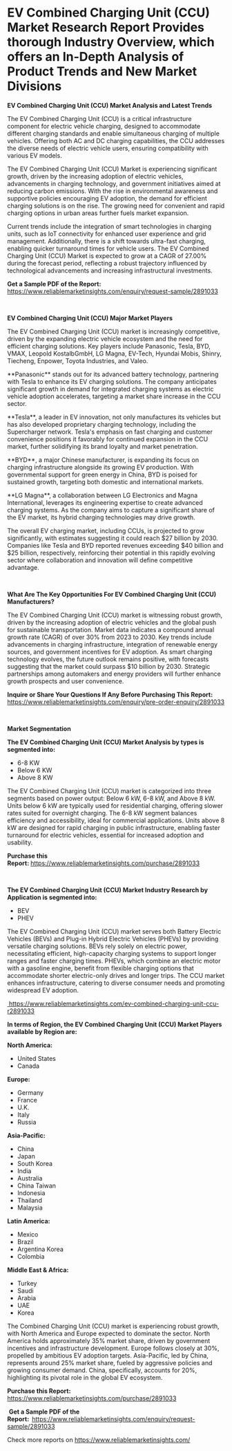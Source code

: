 <p><h1>EV Combined Charging Unit (CCU) Market Research Report Provides thorough Industry Overview, which offers an In-Depth Analysis of Product Trends and New Market Divisions</h1></p><p><strong>EV Combined Charging Unit (CCU) Market Analysis and Latest Trends</strong></p>
<p><p>The EV Combined Charging Unit (CCU) is a critical infrastructure component for electric vehicle charging, designed to accommodate different charging standards and enable simultaneous charging of multiple vehicles. Offering both AC and DC charging capabilities, the CCU addresses the diverse needs of electric vehicle users, ensuring compatibility with various EV models.</p><p>The EV Combined Charging Unit (CCU) Market is experiencing significant growth, driven by the increasing adoption of electric vehicles, advancements in charging technology, and government initiatives aimed at reducing carbon emissions. With the rise in environmental awareness and supportive policies encouraging EV adoption, the demand for efficient charging solutions is on the rise. The growing need for convenient and rapid charging options in urban areas further fuels market expansion.</p><p>Current trends include the integration of smart technologies in charging units, such as IoT connectivity for enhanced user experience and grid management. Additionally, there is a shift towards ultra-fast charging, enabling quicker turnaround times for vehicle users. The EV Combined Charging Unit (CCU) Market is expected to grow at a CAGR of 27.00% during the forecast period, reflecting a robust trajectory influenced by technological advancements and increasing infrastructural investments.</p></p>
<p><strong>Get a Sample PDF of the Report:&nbsp;</strong> <a href="https://www.reliablemarketinsights.com/enquiry/request-sample/2891033?utm_campaign=3286&utm_medium=2&utm_source=Github&utm_content=ia&utm_term=14032025&utm_id=ev-combined-charging-unit-ccu">https://www.reliablemarketinsights.com/enquiry/request-sample/2891033</a></p>
<p>&nbsp;</p>
<p><strong>EV Combined Charging Unit (CCU) Major Market Players</strong></p>
<p><p>The EV Combined Charging Unit (CCU) market is increasingly competitive, driven by the expanding electric vehicle ecosystem and the need for efficient charging solutions. Key players include Panasonic, Tesla, BYD, VMAX, Leopold KostalbGmbH, LG Magna, EV-Tech, Hyundai Mobis, Shinry, Tiecheng, Enpower, Toyota Industries, and Valeo.</p><p>**Panasonic** stands out for its advanced battery technology, partnering with Tesla to enhance its EV charging solutions. The company anticipates significant growth in demand for integrated charging systems as electric vehicle adoption accelerates, targeting a market share increase in the CCU sector.</p><p>**Tesla**, a leader in EV innovation, not only manufactures its vehicles but has also developed proprietary charging technology, including the Supercharger network. Tesla's emphasis on fast charging and customer convenience positions it favorably for continued expansion in the CCU market, further solidifying its brand loyalty and market penetration.</p><p>**BYD**, a major Chinese manufacturer, is expanding its focus on charging infrastructure alongside its growing EV production. With governmental support for green energy in China, BYD is poised for sustained growth, targeting both domestic and international markets.</p><p>**LG Magna**, a collaboration between LG Electronics and Magna International, leverages its engineering expertise to create advanced charging systems. As the company aims to capture a significant share of the EV market, its hybrid charging technologies may drive growth.</p><p>The overall EV charging market, including CCUs, is projected to grow significantly, with estimates suggesting it could reach $27 billion by 2030. Companies like Tesla and BYD reported revenues exceeding $40 billion and $25 billion, respectively, reinforcing their potential in this rapidly evolving sector where collaboration and innovation will define competitive advantage.</p></p>
<p>&nbsp;</p>
<p><strong>What Are The Key Opportunities For EV Combined Charging Unit (CCU) Manufacturers?</strong></p>
<p><p>The EV Combined Charging Unit (CCU) market is witnessing robust growth, driven by the increasing adoption of electric vehicles and the global push for sustainable transportation. Market data indicates a compound annual growth rate (CAGR) of over 30% from 2023 to 2030. Key trends include advancements in charging infrastructure, integration of renewable energy sources, and government incentives for EV adoption. As smart charging technology evolves, the future outlook remains positive, with forecasts suggesting that the market could surpass $10 billion by 2030. Strategic partnerships among automakers and energy providers will further enhance growth prospects and user convenience.</p></p>
<p><strong>Inquire or Share Your Questions If Any Before Purchasing This Report:</strong> <a href="https://www.reliablemarketinsights.com/enquiry/pre-order-enquiry/2891033?utm_campaign=3286&utm_medium=2&utm_source=Github&utm_content=ia&utm_term=14032025&utm_id=ev-combined-charging-unit-ccu">https://www.reliablemarketinsights.com/enquiry/pre-order-enquiry/2891033</a></p>
<p>&nbsp;</p>
<p><strong>Market Segmentation</strong></p>
<p><strong>The EV Combined Charging Unit (CCU) Market Analysis by types is segmented into:</strong></p>
<p><ul><li>6-8 KW</li><li>Below 6 KW</li><li>Above 8 KW</li></ul></p>
<p><p>The EV Combined Charging Unit (CCU) market is categorized into three segments based on power output: Below 6 kW, 6-8 kW, and Above 8 kW. Units below 6 kW are typically used for residential charging, offering slower rates suited for overnight charging. The 6-8 kW segment balances efficiency and accessibility, ideal for commercial applications. Units above 8 kW are designed for rapid charging in public infrastructure, enabling faster turnaround for electric vehicles, essential for increased adoption and usability.</p></p>
<p><strong>Purchase this Report:&nbsp;</strong><a href="https://www.reliablemarketinsights.com/purchase/2891033?utm_campaign=3286&utm_medium=2&utm_source=Github&utm_content=ia&utm_term=14032025&utm_id=ev-combined-charging-unit-ccu">https://www.reliablemarketinsights.com/purchase/2891033</a></p>
<p>&nbsp;</p>
<p><strong>The EV Combined Charging Unit (CCU) Market Industry Research by Application is segmented into:</strong></p>
<p><ul><li>BEV</li><li>PHEV</li></ul></p>
<p><p>The EV Combined Charging Unit (CCU) market serves both Battery Electric Vehicles (BEVs) and Plug-in Hybrid Electric Vehicles (PHEVs) by providing versatile charging solutions. BEVs rely solely on electric power, necessitating efficient, high-capacity charging systems to support longer ranges and faster charging times. PHEVs, which combine an electric motor with a gasoline engine, benefit from flexible charging options that accommodate shorter electric-only drives and longer trips. The CCU market enhances infrastructure, catering to diverse consumer needs and promoting widespread EV adoption.</p></p>
<p><a href="https://www.reliablemarketinsights.com/ev-combined-charging-unit-ccu-r2891033?utm_campaign=3286&utm_medium=2&utm_source=Github&utm_content=ia&utm_term=14032025&utm_id=ev-combined-charging-unit-ccu">&nbsp;https://www.reliablemarketinsights.com/ev-combined-charging-unit-ccu-r2891033</a></p>
<p><strong>In terms of Region, the EV Combined Charging Unit (CCU) Market Players available by Region are:</strong></p>
<p>
    <p> <strong> North America: </strong>
        <ul>
            <li>United States</li>
            <li>Canada</li>
        </ul>
        </p> 
    <p> <strong> Europe: </strong>
        <ul>
            <li>Germany</li>
            <li>France</li>
            <li>U.K.</li>
            <li>Italy</li>
            <li>Russia</li>
        </ul>
        </p> 
    <p> <strong> Asia-Pacific: </strong>
        <ul>
            <li>China</li>
            <li>Japan</li>
            <li>South Korea</li>
            <li>India</li>
            <li>Australia</li>
            <li>China Taiwan</li>
            <li>Indonesia</li>
            <li>Thailand</li>
            <li>Malaysia</li>
        </ul>
        </p> 
    <p> <strong> Latin America: </strong>
        <ul>
            <li>Mexico</li>
            <li>Brazil</li>
            <li>Argentina Korea</li>
            <li>Colombia</li>
        </ul>
        </p> 
    <p> <strong> Middle East & Africa: </strong>
        <ul>
            <li>Turkey</li>
            <li>Saudi</li>
            <li>Arabia</li>
            <li>UAE</li>
            <li>Korea</li>
        </ul>
    </p>
    </p>
<p><p>The Combined Charging Unit (CCU) market is experiencing robust growth, with North America and Europe expected to dominate the sector. North America holds approximately 35% market share, driven by government incentives and infrastructure development. Europe follows closely at 30%, propelled by ambitious EV adoption targets. Asia-Pacific, led by China, represents around 25% market share, fueled by aggressive policies and growing consumer demand. China, specifically, accounts for 20%, highlighting its pivotal role in the global EV ecosystem.</p></p>
<p><strong>Purchase this Report: </strong><a href="https://www.reliablemarketinsights.com/purchase/2891033?utm_campaign=3286&utm_medium=2&utm_source=Github&utm_content=ia&utm_term=14032025&utm_id=ev-combined-charging-unit-ccu">https://www.reliablemarketinsights.com/purchase/2891033</a></p>
<p>&nbsp;<strong>Get a Sample PDF of the Report:&nbsp;&nbsp;</strong><a href="https://www.reliablemarketinsights.com/enquiry/request-sample/2891033?utm_campaign=3286&utm_medium=2&utm_source=Github&utm_content=ia&utm_term=14032025&utm_id=ev-combined-charging-unit-ccu">https://www.reliablemarketinsights.com/enquiry/request-sample/2891033</a></p>
<p><strong></strong></p>
<p>Check more reports on <a href="https://www.reliablemarketinsights.com/?utm_campaign=3286&utm_medium=2&utm_source=Github&utm_content=ia&utm_term=14032025&utm_id=ev-combined-charging-unit-ccu">https://www.reliablemarketinsights.com/</a></p>
